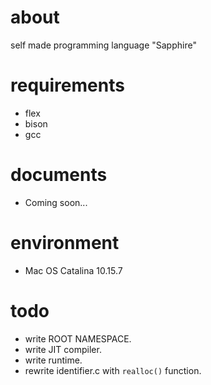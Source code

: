 # about
self made programming language "Sapphire"

# requirements
- flex
- bison
- gcc

# documents
- Coming soon...

# environment
- Mac OS Catalina 10.15.7

# todo
- write ROOT NAMESPACE.
- write JIT compiler.
- write runtime.
- rewrite identifier.c with `realloc()` function.
